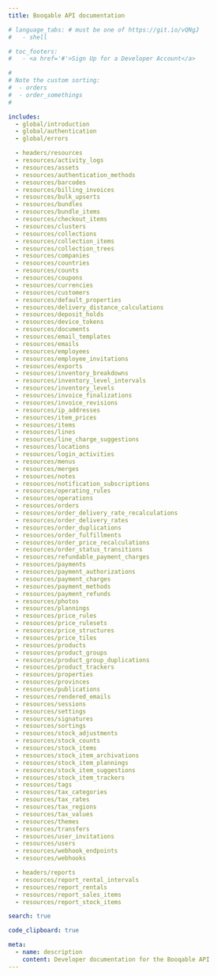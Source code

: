 ```yaml
---
title: Booqable API documentation

# language_tabs: # must be one of https://git.io/vQNgJ
#   - shell

# toc_footers:
#   - <a href='#'>Sign Up for a Developer Account</a>

#
# Note the custom sorting:
#  - orders
#  - order_somethings
#

includes:
  - global/introduction
  - global/authentication
  - global/errors

  - headers/resources
  - resources/activity_logs
  - resources/assets
  - resources/authentication_methods
  - resources/barcodes
  - resources/billing_invoices
  - resources/bulk_upserts
  - resources/bundles
  - resources/bundle_items
  - resources/checkout_items
  - resources/clusters
  - resources/collections
  - resources/collection_items
  - resources/collection_trees
  - resources/companies
  - resources/countries
  - resources/counts
  - resources/coupons
  - resources/currencies
  - resources/customers
  - resources/default_properties
  - resources/delivery_distance_calculations
  - resources/deposit_holds
  - resources/device_tokens
  - resources/documents
  - resources/email_templates
  - resources/emails
  - resources/employees
  - resources/employee_invitations
  - resources/exports
  - resources/inventory_breakdowns
  - resources/inventory_level_intervals
  - resources/inventory_levels
  - resources/invoice_finalizations
  - resources/invoice_revisions
  - resources/ip_addresses
  - resources/item_prices
  - resources/items
  - resources/lines
  - resources/line_charge_suggestions
  - resources/locations
  - resources/login_activities
  - resources/menus
  - resources/merges
  - resources/notes
  - resources/notification_subscriptions
  - resources/operating_rules
  - resources/operations
  - resources/orders
  - resources/order_delivery_rate_recalculations
  - resources/order_delivery_rates
  - resources/order_duplications
  - resources/order_fulfillments
  - resources/order_price_recalculations
  - resources/order_status_transitions
  - resources/refundable_payment_charges
  - resources/payments
  - resources/payment_authorizations
  - resources/payment_charges
  - resources/payment_methods
  - resources/payment_refunds
  - resources/photos
  - resources/plannings
  - resources/price_rules
  - resources/price_rulesets
  - resources/price_structures
  - resources/price_tiles
  - resources/products
  - resources/product_groups
  - resources/product_group_duplications
  - resources/product_trackers
  - resources/properties
  - resources/provinces
  - resources/publications
  - resources/rendered_emails
  - resources/sessions
  - resources/settings
  - resources/signatures
  - resources/sortings
  - resources/stock_adjustments
  - resources/stock_counts
  - resources/stock_items
  - resources/stock_item_archivations
  - resources/stock_item_plannings
  - resources/stock_item_suggestions
  - resources/stock_item_trackers
  - resources/tags
  - resources/tax_categories
  - resources/tax_rates
  - resources/tax_regions
  - resources/tax_values
  - resources/themes
  - resources/transfers
  - resources/user_invitations
  - resources/users
  - resources/webhook_endpoints
  - resources/webhooks

  - headers/reports
  - resources/report_rental_intervals
  - resources/report_rentals
  - resources/report_sales_items
  - resources/report_stock_items

search: true

code_clipboard: true

meta:
  - name: description
    content: Developer documentation for the Booqable API
---
```

